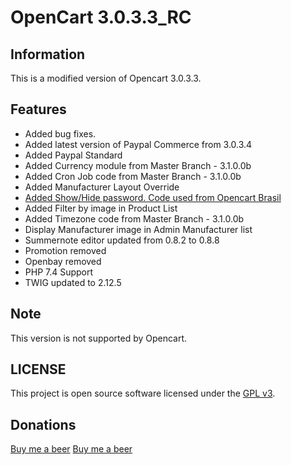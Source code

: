 # OpenCart 3.0.3.3_RC

## Information

This is a modified version of Opencart 3.0.3.3.

## Features

- Added bug fixes.
- Added latest version of Paypal Commerce from 3.0.3.4
- Added Paypal Standard
- Added Currency module from Master Branch - 3.1.0.0b
- Added Cron Job code from Master Branch - 3.1.0.0b
- Added Manufacturer Layout Override
- [Added Show/Hide password. Code used from Opencart Brasil](https://github.com/opencartbrasil/opencartbrasil/?target=_blank)
- Added Filter by image in Product List
- Added Timezone code from Master Branch - 3.1.0.0b
- Display Manufacturer image in Admin Manufacturer list
- Summernote editor updated from 0.8.2 to 0.8.8
- Promotion removed
- Openbay removed
- PHP 7.4 Support
- TWIG updated to 2.12.5

## Note

This version is not supported by Opencart.

## LICENSE
This project is open source software licensed under the [GPL v3](./LICENSE).

## Donations
[Buy me a beer](https://www.paypal.com/cgi-bin/webscr?cmd=_donations&business=Q7MNMGFPFUM9E&item_name=Donation+for+a+beer&currency_code=EUR&source=url/?target=_blank)
<a href="">Buy me a beer</a>